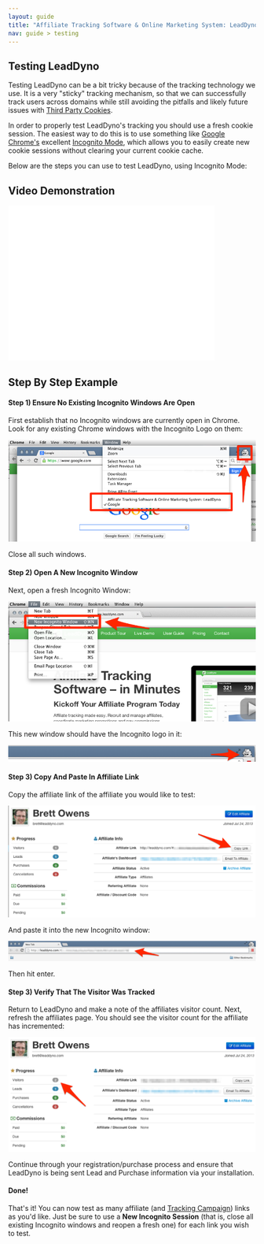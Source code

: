```yaml
---
layout: guide
title: "Affiliate Tracking Software & Online Marketing System: LeadDyno"
nav: guide > testing
---
```


## Testing LeadDyno

Testing LeadDyno can be a bit tricky because of the tracking technology we use.  It is a very "sticky" tracking
mechanism, so that we can successfully track users across domains while still avoiding the pitfalls and
likely future issues with
[Third Party Cookies](http://www.opentracker.net/article/third-party-cookies-vs-first-party-cookies).

In order to properly test LeadDyno's tracking you should use a fresh cookie session.  The easiest way to do this
is to use something like [Google Chrome's](https://www.google.com/chrome) excellent
[Incognito Mode](https://support.google.com/chrome/answer/95464?hl=en), which allows you to easily create new
cookie sessions without clearing your current cookie cache.

Below are the steps you can use to test LeadDyno, using Incognito Mode:

## Video Demonstration
<div>
<iframe width="420" height="315" src="//www.youtube.com/embed/5piFelwC8Es" frameborder="0" allowfullscreen="allowfullscreen">&nbsp;</iframe>  
</div>

## Step By Step Example

#### Step 1) Ensure No Existing Incognito Windows Are Open

First establish that no Incognito windows are currently open in Chrome.  Look for any existing Chrome windows
with the Incognito Logo on them:

![Incognito](/img/testing-existing-incognito-windows.png)

Close all such windows.

#### Step 2) Open A New Incognito Window

Next, open a fresh Incognito Window:

![Incognito](/img/testing-new-incognito-window-menu.png)

This new window should have the Incognito logo in it:

![Incognito](/img/testing-new-incognito-window-icon.png)

#### Step 3) Copy And Paste In Affiliate Link

Copy the affiliate link of the affiliate you would like to test:

![Incognito](/img/testing-copy-link.png)

And paste it into the new Incognito window:

![Incognito](/img/testing-pasted-link.png)

Then hit enter.

#### Step 3) Verify That The Visitor Was Tracked

Return to LeadDyno and make a note of the affiliates visitor count.  Next, refresh the affiliates page.
You should see the visitor count for the affiliate has incremented:

![Incognito](/img/testing-visitor-updated.png)

Continue through your registration/purchase process and ensure that LeadDyno is being sent Lead and Purchase information
via your installation.

#### Done!

That's it!  You can now test as many affiliate (and [Tracking Campaign](tracking-campaigns.html)) links as you'd like.
Just be sure to use a **New Incognito Session** (that is, close all existing Incognito windows and reopen a fresh one)
for each link you wish to test.

